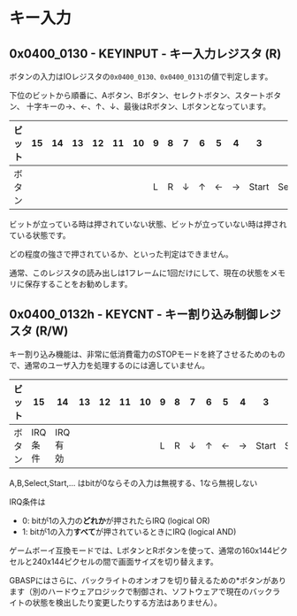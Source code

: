 # キー入力

## 0x0400_0130 - KEYINPUT - キー入力レジスタ (R)

ボタンの入力はIOレジスタの`0x0400_0130、0x0400_0131`の値で判定します。

下位のビットから順番に、Aボタン、Bボタン、セレクトボタン、スタートボタン、
十字キーの→、←、↑、↓、最後はRボタン、Lボタンとなっています。

ビット | 15 | 14 | 13 | 12 | 11 | 10 | 9 | 8 | 7 | 6 | 5 | 4 | 3 | 2 | 1 | 0 
-- | -- | -- | -- | -- | -- | -- | -- | -- | -- | -- | -- | -- | -- | -- | -- | -- 
ボタン | | | | | | | L | R | ↓ | ↑ | ← | → | Start | Select | B | A 

ビットが立っている時は押されていない状態、ビットが立っていない時は押されている状態です。

どの程度の強さで押されているか、といった判定はできません。

通常、このレジスタの読み出しは1フレームに1回だけにして、現在の状態をメモリに保存することをお勧めします。

## 0x0400_0132h - KEYCNT - キー割り込み制御レジスタ (R/W)

キー割り込み機能は、非常に低消費電力のSTOPモードを終了させるためのもので、通常のユーザ入力を処理するのには適していません。

ビット | 15 | 14 | 13 | 12 | 11 | 10 | 9 | 8 | 7 | 6 | 5 | 4 | 3 | 2 | 1 | 0 
-- | -- | -- | -- | -- | -- | -- | -- | -- | -- | -- | -- | -- | -- | -- | -- | -- 
ボタン | IRQ条件 | IRQ有効 | | | | | L | R | ↓ | ↑ | ← | → | Start | Select | B | A 

A,B,Select,Start,... はbitが0ならその入力は無視する、1なら無視しない

IRQ条件は

- 0: bitが1の入力の**どれか**が押されたらIRQ (logical OR)
- 1: bitが1の入力**すべて**が押されているときにIRQ (logical AND)

ゲームボーイ互換モードでは、LボタンとRボタンを使って、通常の160x144ピクセルと240x144ピクセルの間で画面サイズを切り替えます。

GBASPにはさらに、バックライトのオンオフを切り替えるための*ボタンがあります（別のハードウェアロジックで制御され、ソフトウェアで現在のバックライトの状態を検出したり変更したりする方法はありません）。
